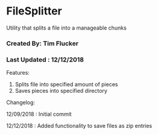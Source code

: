 # FileSplitter
Utility that splits a file into a manageable chunks

### Created By: Tim Flucker
### Last Updated : 12/12/2018 

Features: 

1. Splits file into specified amount of pieces
2. Saves pieces into specified directory


Changelog: 

12/09/2018 : Initial commit

12/12/2018 : Added functionality to save files as zip entries
